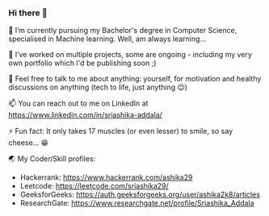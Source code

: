 ### Hi there 👋

🌱 I’m currently pursuing my Bachelor's degree in Computer Science, specialised in Machine learning. Well, am always learning...

🔭 I’ve worked on multiple projects, some are ongoing - including my very own portfolio which I'd be publishing soon ;)

💬 Feel free to talk to me about anything: yourself, for motivation and healthy discussions on anything (tech to life, just anything 😉)

📫 You can reach out to me on LinkedIn at https://www.linkedin.com/in/sriashika-addala/

⚡ Fun fact: It only takes 17 muscles (or even lesser) to smile, so say cheese... 😁

🌏 My Coder/Skill profiles:
- Hackerrank: https://www.hackerrank.com/ashika29
- Leetcode: https://leetcode.com/sriashika29/
- GeeksforGeeks: https://auth.geeksforgeeks.org/user/ashika2k8/articles
- ResearchGate: https://www.researchgate.net/profile/Sriashika_Addala


